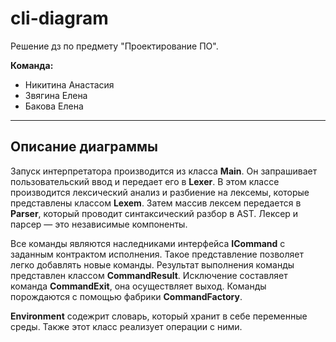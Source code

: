 # cli-diagram
Решение дз по предмету "Проектирование ПО".

**Команда:**
* Никитина Анастасия
* Звягина Елена 
* Бакова Елена
---

## Описание диаграммы
Запуск интерпретатора производится из класса **Main**. Он запрашивает пользовательский ввод и передает его в **Lexer**. В этом классе производится лексический анализ и разбиение на лексемы, которые представлены классом **Lexem**. Затем массив лексем передается в **Parser**, который проводит синтаксический разбор в AST. Лексер и парсер &mdash; это независимые компоненты.

Все команды являются наследниками интерфейса **ICommand** с заданным контрактом исполнения. Такое представление позволяет легко добавлять новые команды. Результат выполнения команды представлен классом **CommandResult**. Исключение составляет команда **CommandExit**, она осуществляет выход. Команды порождаются с помощью фабрики **CommandFactory**.

**Environment** содежрит словарь, который хранит в себе переменные среды. Также этот класс реализует операции с ними.